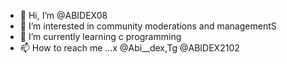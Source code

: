 - 👋 Hi, I’m @ABIDEX08
- 👀 I’m interested in community moderations and managementS
- 🌱 I’m currently learning c programming
- 📫 How to reach me ...x @Abi__dex,Tg @ABIDEX2102
